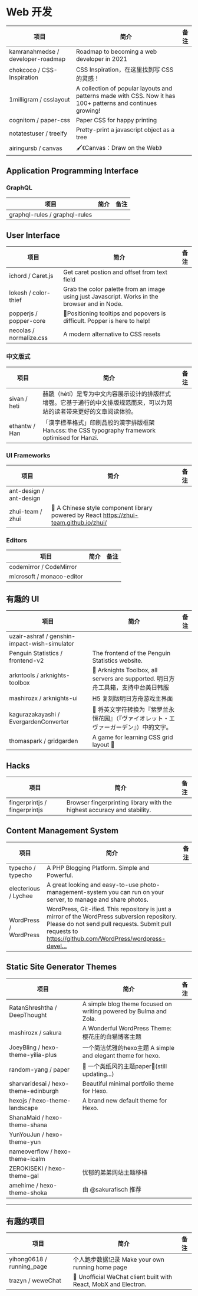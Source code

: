 # Web 开发

| 项目 | 简介 | 备注 |
| --- | --- | --- |
| kamranahmedse / developer-roadmap | Roadmap to becoming a web developer in 2021 |
| chokcoco / CSS-Inspiration | CSS Inspiration，在这里找到写 CSS 的灵感！|
| 1milligram / csslayout | A collection of popular layouts and patterns made with CSS. Now it has 100+ patterns and continues growing! |
| cognitom / paper-css | Paper CSS for happy printing |
| notatestuser / treeify | Pretty-print a javascript object as a tree |
| airingursb / canvas | 🖌《Canvas：Draw on the Web》 |

## Application Programming Interface

### GraphQL

| 项目 | 简介 | 备注 |
| --- | --- | --- |
| graphql-rules / graphql-rules |

## User Interface

| 项目 | 简介 | 备注 |
| --- | --- | --- |
| ichord / Caret.js | Get caret postion and offset from text field |
| lokesh / color-thief | Grab the color palette from an image using just Javascript. Works in the browser and in Node.  |
| popperjs / popper-core | 🍿Positioning tooltips and popovers is difficult. Popper is here to help! |
| necolas / normalize.css | A modern alternative to CSS resets |

### 中文版式

| 项目 | 简介 | 备注 |
| --- | --- | --- |
| sivan / heti | 赫蹏（hètí）是专为中文内容展示设计的排版样式增强。它基于通行的中文排版规范而来，可以为网站的读者带来更好的文章阅读体验。|
| ethantw / Han | 「漢字標準格式」印刷品般的漢字排版框架 Han.css: the CSS typography framework optimised for Hanzi. |

### UI Frameworks

| 项目 | 简介 | 备注 |
| --- | --- | --- |
| ant-design / ant-design | |
| zhui-team / zhui | 🚀 A Chinese style component library powered by React https://zhui-team.github.io/zhui/ |

### Editors

| 项目 | 简介 | 备注 |
| --- | --- | --- |
| codemirror / CodeMirror |
| microsoft / monaco-editor |

## 有趣的 UI

| 项目 | 简介 | 备注 |
| --- | --- | --- |
| uzair-ashraf / genshin-impact-wish-simulator |
| Penguin Statistics / frontend-v2 | The frontend of the Penguin Statistics website.  |
| arkntools / arknights-toolbox | 🔨 Arknights Toolbox, all servers are supported. 明日方舟工具箱，支持中台美日韩服 |
| mashirozx / arknights-ui | H5 复刻版明日方舟游戏主界面 |
| kagurazakayashi / EvergardenConverter | 📜 将英文字符转换为『紫罗兰永恒花园』（『ヴァイオレット・エヴァーガーデン』）中的文字。 |
| thomaspark / gridgarden | A game for learning CSS grid layout 🥕 |

## Hacks

| 项目 | 简介 | 备注 |
| --- | --- | --- |
| fingerprintjs / fingerprintjs | Browser fingerprinting library with the highest accuracy and stability.  |

## Content Management System

| 项目 | 简介 | 备注 |
| --- | --- | --- |
| typecho / typecho | A PHP Blogging Platform. Simple and Powerful. |
| electerious / Lychee | A great looking and easy-to-use photo-management-system you can run on your server, to manage and share photos. |
| WordPress / WordPress | WordPress, Git-ified. This repository is just a mirror of the WordPress subversion repository. Please do not send pull requests. Submit pull requests to https://github.com/WordPress/wordpress-devel… |

## Static Site Generator Themes

| 项目 | 简介 | 备注 |
| --- | --- | --- |
| RatanShreshtha / DeepThought | A simple blog theme focused on writing powered by Bulma and Zola.  |
| mashirozx / sakura  | A Wonderful WordPress Theme: 樱花庄的白猫博客主题 |
| JoeyBling / hexo-theme-yilia-plus | 一个简洁优雅的hexo主题 A simple and elegant theme for hexo. |
| random-yang / paper | 🌈 一个类纸风的主题paper🎉(still updating...) |
| sharvaridesai / hexo-theme-edinburgh | Beautiful minimal portfolio theme for Hexo. |
| hexojs / hexo-theme-landscape | A brand new default theme for Hexo. |
| ShanaMaid / hexo-theme-shana |
| YunYouJun / hexo-theme-yun |
| nameoverflow / hexo-theme-icalm |
| ZEROKISEKI / hexo-theme-gal | 忧郁的弟弟网站主题移植 |
| amehime / hexo-theme-shoka | 由 @sakurafisch 推荐 |

---

## 有趣的项目

| 项目 | 简介 | 备注 |
| --- | --- | --- |
| yihong0618 / running_page | 个人跑步数据记录 Make your own running home page |
| trazyn / weweChat | 💬 Unofficial WeChat client built with React, MobX and Electron. |
